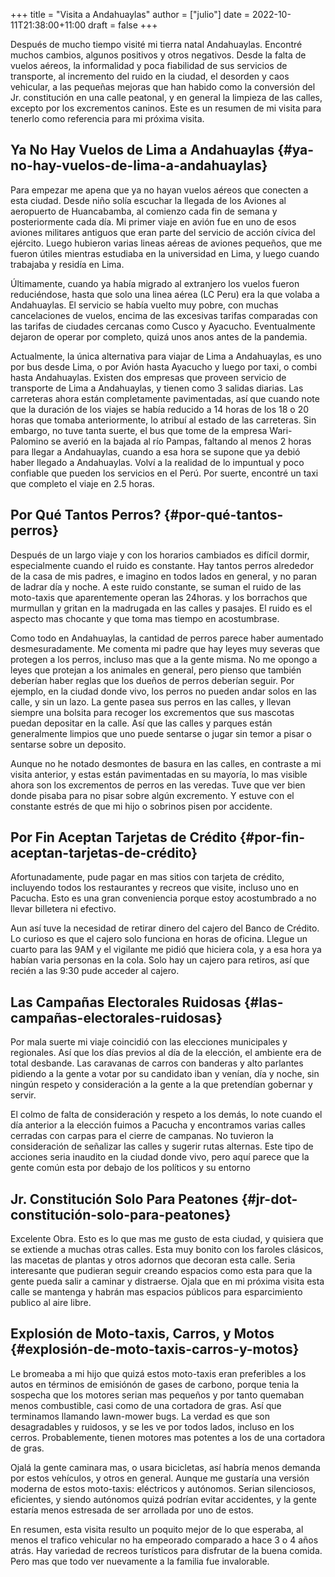 +++
title = "Visita a Andahuaylas"
author = ["julio"]
date = 2022-10-11T21:38:00+11:00
draft = false
+++

Después de mucho tiempo visité mi tierra natal Andahuaylas.
Encontré muchos cambios, algunos positivos y otros negativos. Desde la falta de
vuelos aéreos, la informalidad y poca fiabilidad de sus servicios de
transporte, al incremento del ruido en la ciudad, el desorden y caos
vehicular, a las pequeñas mejoras que han habido como la conversión del Jr.
constitución en una calle peatonal, y en general la limpieza de las calles,
excepto por los excrementos caninos. Este es un resumen de mi visita para tenerlo como referencia para mi próxima visita.


## Ya No Hay Vuelos de Lima a Andahuaylas {#ya-no-hay-vuelos-de-lima-a-andahuaylas}

Para empezar me apena que ya no hayan vuelos aéreos que conecten a esta ciudad.
Desde niño solía escuchar la llegada de los Aviones al aeropuerto de
Huancabamba, al comienzo cada fin de semana y posteriormente cada día. Mi
primer viaje en avión fue en uno de esos aviones militares antiguos que eran
parte del servicio de acción cívica del ejército. Luego hubieron varias lineas aéreas
de aviones pequeños, que me fueron útiles mientras estudiaba en la universidad
en Lima, y luego cuando trabajaba y residía en Lima.

Últimamente, cuando ya había migrado al extranjero los vuelos fueron
reduciéndose, hasta que solo una linea aérea (LC Peru) era la que volaba a
Andahuaylas. El servicio se había vuelto muy pobre, con muchas cancelaciones de
vuelos, encima de las excesivas tarifas comparadas con las tarifas de ciudades
cercanas como Cusco y Ayacucho. Eventualmente dejaron de operar por completo,
quizá unos anos antes de la pandemia.

Actualmente, la única alternativa para viajar de Lima a Andahuaylas, es uno por
bus desde Lima, o por Avión hasta Ayacucho y luego por taxi, o combi hasta
Andahuaylas. Existen dos empresas que proveen servicio de transporte de Lima a
Andahuaylas, y tienen como 3 salidas diarias. Las carreteras ahora están
completamente pavimentadas, así que cuando note que la duración de los viajes se
había reducido a 14 horas de los 18 o 20 horas que tomaba anteriormente, lo atribuí
al estado de las carreteras. Sin embargo, no tuve tanta suerte, el bus que tome
de la empresa Wari-Palomino se averió en la bajada al río Pampas, faltando al
menos 2 horas para llegar a Andahuaylas, cuando a esa hora se supone que ya debió
haber llegado a Andahuaylas. Volví a la realidad de lo impuntual y poco
confiable que pueden los servicios en el Perú. Por suerte, encontré un taxi que
completo el viaje en 2.5 horas.


## Por Qué Tantos Perros? {#por-qué-tantos-perros}

Después de un largo viaje y con los horarios cambiados es difícil dormir,
especialmente cuando el ruido es constante. Hay tantos perros alrededor de la
casa de mis padres, e imagino en todos lados en general, y no paran de ladrar
día y noche. A este ruido constante, se suman el ruido de las moto-taxis que
aparentemente operan las 24horas. y los borrachos que murmullan y gritan en la
madrugada en las calles y pasajes. El ruido es el aspecto mas chocante y que
toma mas tiempo en acostumbrase.

Como todo en Andahuaylas, la cantidad de perros parece haber aumentado
desmesuradamente. Me comenta mi padre que hay leyes muy severas que protegen a
los perros, incluso mas que a la gente misma. No me opongo a leyes que protejan
a los animales en general, pero pienso que también deberían haber reglas que los
dueños de perros deberían seguir. Por ejemplo, en la ciudad donde vivo, los
perros no pueden andar solos en las calle, y sin un lazo. La gente pasea sus
perros en las calles, y llevan siempre una bolsita para recoger los excrementos
que sus mascotas puedan depositar en la calle. Así que las calles y parques
están generalmente limpios que uno puede sentarse o jugar sin temor a pisar o
sentarse sobre un deposito.

Aunque no he notado desmontes de basura en las calles, en contraste a mi visita anterior, y estas están
pavimentadas en su mayoría, lo mas visible ahora son los excrementos de perros
en las veredas. Tuve que ver bien donde pisaba para no pisar sobre algún
excremento. Y estuve con el constante estrés de que mi hijo o sobrinos pisen por
accidente.


## Por Fin Aceptan Tarjetas de Crédito {#por-fin-aceptan-tarjetas-de-crédito}

Afortunadamente, pude pagar en mas sitios con tarjeta de crédito, incluyendo
todos los restaurantes y recreos que visite, incluso uno en Pacucha. Esto es una gran
conveniencia porque estoy acostumbrado a no llevar billetera ni efectivo.

Aun así tuve la necesidad de retirar dinero del cajero del Banco de Crédito. Lo
curioso es que el cajero solo funciona en horas de oficina. Llegue un cuarto
para las 9AM y el vigilante me pidió que hiciera cola, y a esa hora ya habían
varia personas en la cola. Solo hay un cajero para retiros, así que recién a las 9:30 pude
acceder al cajero.


## Las Campañas Electorales Ruidosas {#las-campañas-electorales-ruidosas}

Por mala suerte mi viaje coincidió con las elecciones municipales y regionales.
Así que los días previos al día de la elección, el ambiente era de total
desbande. Las caravanas de carros con banderas y alto parlantes pidiendo a la gente
a votar por su candidato iban y venían, día y noche, sin ningún respeto y
consideración a la gente a la que pretendían gobernar y servir.

El colmo de falta de consideración y respeto a los demás, lo note cuando el día
anterior a la elección fuimos a Pacucha y encontramos varias calles cerradas con
carpas para el cierre de campanas. No tuvieron la consideración de señalizar las
calles y sugerir rutas alternas. Este tipo de acciones seria inaudito en la
ciudad donde vivo, pero aquí parece que la gente común esta por debajo de los
políticos y su entorno


## Jr. Constitución Solo Para Peatones {#jr-dot-constitución-solo-para-peatones}

Excelente Obra. Esto es lo que mas me gusto de esta ciudad, y quisiera que se extiende a muchas
otras calles. Esta muy bonito con los faroles clásicos, las macetas de plantas y
otros adornos que decoran esta calle. Seria interesante que pudieran seguir
creando espacios como esta para que la gente pueda salir a caminar y distraerse.
Ojala que en mi próxima visita esta calle se mantenga y habrán mas espacios
públicos para esparcimiento publico al aire libre.


## Explosión de Moto-taxis, Carros, y Motos {#explosión-de-moto-taxis-carros-y-motos}

Le bromeaba a mi hijo que quizá estos moto-taxis eran preferibles a los autos en
términos de emisiónón de gases de carbono, porque tenia la sospecha que los
motores serian mas pequeños y por tanto quemaban menos combustible, casi como de una cortadora de gras. Así que terminamos llamando lawn-mower bugs. La verdad es que son desagradables y
ruidosos, y se les ve por todos lados, incluso en los cerros. Probablemente,
tienen motores mas potentes a los de una cortadora de gras.

Ojalá la gente caminara mas, o usara bicicletas, así habría menos demanda por
estos vehículos, y otros en general. Aunque me gustaría una versión
moderna de estos moto-taxis: eléctricos y autónomos. Serian silenciosos,
eficientes, y siendo autónomos quizá podrían evitar accidentes, y la gente
estaría menos estresada de ser arrollada por uno de estos.

En resumen, esta visita resulto un poquito mejor de lo que esperaba, al menos el
trafico vehicular no ha empeorado comparado a hace 3 o 4 años atrás. Hay
variedad de recreos turísticos para disfrutar de la buena comida. Pero mas que
todo ver nuevamente a la familia fue invalorable.
